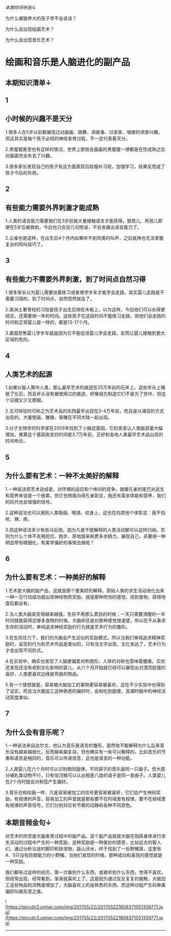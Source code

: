 *本期你将听到↓*

为什么被狼养大的孩子学不会说话？

为什么会出现绘画艺术？

为什么会出现音乐艺术？

# 绘画和音乐是人脑进化的副产品

## 本期知识清单↓

## 1

## 小时候的兴趣不是天分

1.很多人在5岁以前都展现过对画画、跳舞、讲故事、过家家、唱歌的浓厚兴趣，但这其实是每个孩子必经的神经发育过程，不一定代表着天分。

2.黑猩猩甚至也有这样的情况，世界上那些会画画的黑猩猩一律都是在性成熟之后对画画完全失去了兴趣。

3.很多家长发现自己的孩子有这方面表现后给报补习班，加强学习，结果反而成了孩子今后的负担。

## 2

## 有些能力需要外界刺激才能成熟

1.人类的语言能力需要我们在3岁前就大量接触语言才能获得，狼孩儿、熊孩儿即便在5岁后被救助，今后也只会说几句短语，不会发展出语言能力了。

2.云雀也是这样，在出生后4个月内如果听不到同类的叫声，之后就再也无法掌握复杂的鸣叫技巧了。

## 3

## 有些能力不需要外界刺激，到了时间点自然习得

1.很多家长以为婴儿需要扶着练习或者用学步车才能学会走路，其实婴儿走路是不需要习得的，到了时间点，自然而然就会了。

2.美洲土著曾经的习俗是孩子出生后绑在木板上，以为这样，今后他们可以长得更结实，还需要绑一年的时间。这些孩子在这段时间不能练习走路，但他们会走路的时间和正常婴儿是一样的，都是13-17个月。

3.美国禁售婴儿学步车就是因为它不能促进婴儿学会走路，反而让婴儿接触到更大区域的危险。

## 4

## 人类艺术的起源

1.如果以智人算作人类，那么最早艺术的痕迹在25万年前的石斧上。这些斧头上镶嵌了化石，而且斧头没有被使用过的痕迹，好像祖先制造它们不是为了劳作，但这个证据又少又模糊。

2.无可辩驳的可称之为艺术品的东西最早出现在3-4万年前，而且是以涌现的方式出现的，大量壁画、雕像、骨雕在不同大陆一起出现。

3.分子生物学的科学家在2005年找到了小脑症基因，它的突变让人类脑容量大幅增加，推算这个基因突变的时间是3.7万年前，正好和各地人类最早艺术品出现的时间吻合。

## 5

## 为什么要有艺术：一种不太美好的解释

1.一种说法把艺术说成是，对环境的适应和个体间的竞争。就像孔雀的尾巴对逃生和营养来说是一个拖累，但它也侧面向母孔雀彰显，我还有富余体能和营养，我们的后代也会很强的信号。

2.这种说法也可以用到人类吸烟、喝酒、纹身上，这也在向其他个体彰显：我不怕呛、辣、疼。

3.但这种说法多少有些马后炮，因为凡是不能解释的人类活动都可以这样归纳。否则为什么个体不去用挖坑、跑步、原地跳来耗费多余精力，展现自己，非要用一种明显带有精细化，有美学偏好的事情去做呢？

## 6

## 为什么要有艺术：一种美好的解释

1.艺术是大脑的副产品，这就是那个更美好的解释。原始人类的求生活动进化出来一种一旦行动成功就出现神经物质奖励，就是那种欣悦的感觉。找到食物，获得地盘后都会有。

2.当人类大脑突变得越来越强，生存不再那么费劲的时候；一天只需要清醒的一半时间就能获得足够多食物的时候，大脑却还是对那种感觉很渴望，所以在不从事求生存的活动时，单纯追求神经奖励的行为就是艺术行为的雏形。

3.在生存压力下，我们的大脑会产生近似的奖励模式，所以当我们单纯追求精神奖励时，呈现的行为和艺术作品是类似的，只有当文字出现，文化发达了，艺术行为才会出现不同形式。

4.在实验中，确实也发现了人脑更偏爱对称图形。人体的对称也意味着健康。实验还发现还没有收到文化影响的婴儿，从六个月开始就已经可以展现出对漂亮脸蛋的喜好。人类更喜欢边缘是弯曲的物品。

5.有一个猜想就是，容易被大脑加工的事物更容易被喜欢，这在不少实验中也得到了证实，而且当大脑加工这种熟悉的偏好时，会和吃到甜食，高潮时脑中的神经活动高度类似。

## 7

## 为什么会有音乐呢？

1.一种说法来自达尔文，他认为音乐是语言的雏形，虽然他不能解释为什么后来音乐没有越来越弱化，反而越来越复杂。但也确实有一些可以解释的，比如音乐的节奏和语言是相同的，音乐可以传递信息，这也是语言的一种功能。

2.人类婴儿在六个月时可以识别相同旋律，不同调子的音乐是同一只曲子。但大部分哺乳类动物不行，只有恒河猴可以认出相差八度的调子是同一首曲子。人类婴儿在2个月时就会对和弦产生偏好。

3.音乐也和绘画一样，凡是容易被加工的信号更容易被喜好，它们会产生神经奖励。有规律的声音，容易加工的声音就是那些要不在时域里有规律，要不在频域里有规律的声音信号。它们分别对应有节奏的动静和各种不同音色。

## 本期音频金句↓

对艺术的欣赏是大脑发育过程中的副产品。这个副产品就是大脑在指挥身体进行求生活动的过程中产生的一种奖励，这种奖励是一种美妙的感受，比如远古的智人们，通过分析沿途的脚印和排泄物，跋山涉水，终于找到了一处野猪窝，这里有4、5只没有防御能力的小野猪，当他们发现的时候，那种成功和喜悦的感觉就是一种奖励。

我们都有过这样的经历，第一次看到什么东西，或者听到什么东西，觉得不喜欢，但经常出现，经常看到，渐渐就喜欢上了。这是因为通过反反复复的接触，大脑加工这些物品的流畅度增加了，大脑喜欢上的是熟悉的东西。而这种过程产生的审美偏好叫做反思之美。

![https://piccdn3.umiwi.com/img/201705/22/201705221808371051359771.jpg](https://piccdn3.umiwi.com/img/201705/22/201705221808371051359771.jpg)

---
